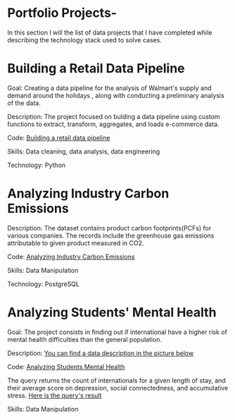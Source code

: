 # Portfolio Projects-
In this section I will the list of data projects that I have completed while describing the technology stack used to solve cases. 
# Building a Retail Data Pipeline 
Goal: Creating a data pipeline for the analysis of Walmart's supply and demand around the holidays , along with conducting a preliminary analysis of the data.

Description: The project focused on bulding a data pipeline using custom functions to extract, transform, aggregates, and loads e-commerce data. 

Code: [Building a retail data pipeline](https://github.com/ktani27/Projects-/blob/main/assets/Building%20a%20Retail%20Data%20Pipeline.py) 

Skills: Data cleaning, data analysis, data engineering 

Technology: Python  
# Analyzing Industry Carbon Emissions 
Description: The dataset contains product carbon footprints(PCFs) for various companies. The records include the greenhouse gas emissions attributable to given product measured in CO2. 

Code: [Analyzing Industry Carbon Emissions](https://github.com/ktani27/Projects-/blob/main/assets/Analyzing%20Industry%20Carbon%20Emissions.sql) 

Skills: Data Manipulation 

Technology: PostgreSQL
# Analyzing Students' Mental Health 
Goal: The project consists in finding out if international have a higher risk of mental health difficulties than the general population. 

Description: 
[You can find a data description in the picture below](https://github.com/ktani27/Projects-/blob/main/assets/Analyzing%20Students%20Mental%20Health%20Data%20Description%20.png)  

Code: [Analyzing Students Mental Health](https://github.com/ktani27/Projects-/blob/main/assets/Analyzing%20Students'%20Mental%20Health.sql)

The query returns the count of internationals for a given length of stay, and their average score on depression, social connectedness, and accumulative stress. 
[Here is the query's result](https://github.com/ktani27/Projects-/blob/main/assets/Analzyng%20Students%20Mental%20Health%20Query%20results.png) 

Skills: Data Manipulation 

